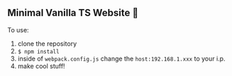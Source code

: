 ## Minimal Vanilla TS Website 🍦
To use: 
1. clone the repository
2. `$ npm install`
3. inside of `webpack.config.js` change the `host:192.168.1.xxx` to your i.p.
4. make cool stuff!
